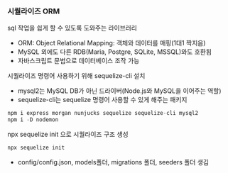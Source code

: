 ### 시퀄라이즈 ORM

sql 작업을 쉽게 할 수 있도록 도와주는 라이브러리

- ORM: Object Relational Mapping: 객체와 데이터를 매핑(1대1 짝지음)
- MySQL 외에도 다른 RDB(Maria, Postgre, SQLite, MSSQL)와도 호환됨
- 자바스크립트 문법으로 데이터베이스 조작 가능

시퀄라이즈 명령어 사용하기 위해 sequelize-cli 설치

- mysql2는 MySQL DB가 아닌 드라이버(Node.js와 MySQL을 이어주는 역할)
- sequelize-cli는 sequelize 명령어 사용할 수 있게 해주는 패키지

```java
npm i express morgan nunjucks sequelize sequelize-cli mysql2
npm i -D nodemon
```

npx sequelize init 으로 시퀄라이즈 구조 생성

```java
npx sequelize init
```

- config/config.json, models폴더, migrations 폴더, seeders 폴더 생김